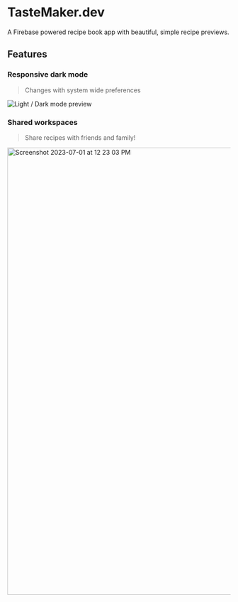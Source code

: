 # TasteMaker.dev

A Firebase powered recipe book app with beautiful, simple recipe previews.

## Features

### Responsive dark mode
> Changes with system wide preferences

![Light / Dark mode preview](https://github.com/ZachSandersDev/TasteMaker.dev/assets/3523047/79877ca7-c12d-4a44-9b5b-a789a1da68a7)

### Shared workspaces
> Share recipes with friends and family!

<img width="1008" alt="Screenshot 2023-07-01 at 12 23 03 PM" src="https://github.com/ZachSandersDev/TasteMaker.dev/assets/3523047/e8d55c34-2a62-4eeb-af14-6c1686ed726c">
